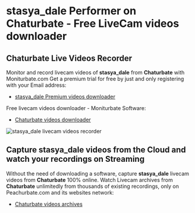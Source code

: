 # stasya_dale Performer on Chaturbate - Free LiveCam videos downloader

## Chaturbate Live Videos Recorder

Monitor and record livecam videos of **stasya_dale** from **Chaturbate** with Moniturbate.com
Get a premium trial for free by just and only registering with your Email address:
* [stasya_dale Premium videos downloader](https://moniturbate.com/request-demo-licence-key.html)

Free livecam videos downloader - Moniturbate Software:
* [Chaturbate videos downloader](https://moniturbate.com/moniturbate-download-software.html)

![stasya_dale livecam videos recorder](https://peachurnet.com/templates/moniturbate-software.png)


## Capture stasya_dale videos from the Cloud and watch your recordings on Streaming

Without the need of downloading a software, capture **stasya_dale** livecam videos from **Chaturbate** 100% online.
Watch Livecam archives from **Chaturbate** unlimitedly from thousands of existing recordings, only on Peachurbate.com and its websites network:
* [Chaturbate videos archives](https://peachurnet.com/)
